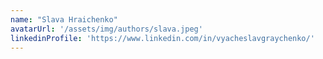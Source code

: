 ```yaml
---
name: "Slava Hraichenko"
avatarUrl: '/assets/img/authors/slava.jpeg'
linkedinProfile: 'https://www.linkedin.com/in/vyacheslavgraychenko/'
---
```


